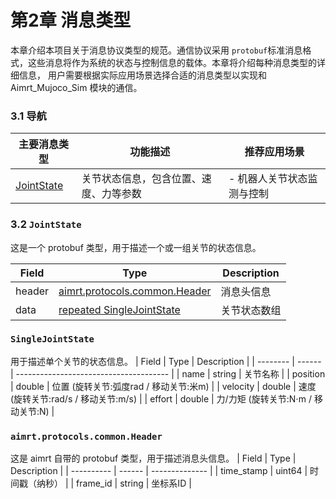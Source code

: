 # 第2章 消息类型 

本章介绍本项目关于消息协议类型的规范。通信协议采用 `protobuf`标准消息格式，这些消息将作为系统的状态与控制信息的载体。本章将介绍每种消息类型的详细信息， 用户需要根据实际应用场景选择合适的消息类型以实现和 Aimrt_Mujoco_Sim 模块的通信。

### 3.1 导航
| 主要消息类型                 | 功能描述                               | 推荐应用场景               |
| ---------------------------- | -------------------------------------- | -------------------------- |
| [JointState](#32-jointstate) | 关节状态信息，包含位置、速度、力等参数 | - 机器人关节状态监测与控制 |


### 3.2 `JointState`
这是一个 protobuf 类型，用于描述一个或一组关节的状态信息。

| Field  | Type                                                         | Description  |
| ------ | ------------------------------------------------------------ | ------------ |
| header | [aimrt.protocols.common.Header](#aimrtprotocolscommonheader) | 消息头信息   |
| data   | [repeated SingleJointState ](#singlejointstate)              | 关节状态数组 |



### `SingleJointState`
用于描述单个关节的状态信息。
| Field    | Type   | Description                            |
| -------- | ------ | -------------------------------------- |
| name     | string | 关节名称                               |
| position | double | 位置 (旋转关节:弧度rad / 移动关节:米m) |
| velocity | double | 速度 (旋转关节:rad/s / 移动关节:m/s)   |
| effort   | double | 力/力矩 (旋转关节:N⋅m / 移动关节:N)    |


### `aimrt.protocols.common.Header`
这是 aimrt 自带的 protobuf 类型，用于描述消息头信息。
| Field      | Type   | Description    |
| ---------- | ------ | -------------- |
| time_stamp | uint64 | 时间戳（纳秒） |
| frame_id   | string | 坐标系ID       |


